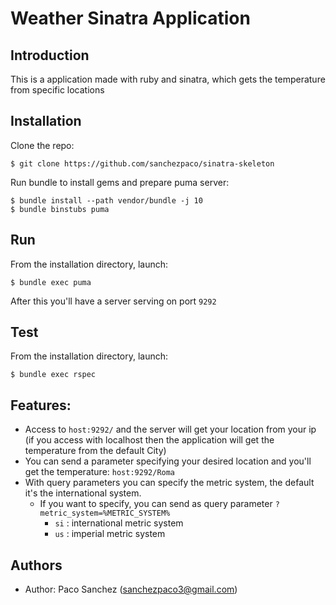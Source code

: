 # Weather Sinatra Application

## Introduction

This is a application made with ruby and sinatra, which gets the temperature from specific locations

## Installation

Clone the repo:

```
$ git clone https://github.com/sanchezpaco/sinatra-skeleton
```

Run bundle to install gems and prepare puma server:

```
$ bundle install --path vendor/bundle -j 10
$ bundle binstubs puma
```

## Run

From the installation directory, launch:

```
$ bundle exec puma
```

After this you'll have a server serving on port `9292`

## Test

From the installation directory, launch:

```
$ bundle exec rspec
```

## Features:

- Access to `host:9292/` and the server will get your location from your ip (if you access with localhost then the application will get the temperature from the default City)
- You can send a parameter specifying your desired location and you'll get the temperature: `host:9292/Roma`
- With query parameters you can specify the metric system, the default it's the international system.
    - If you want to specify, you can send as query parameter `?metric_system=%METRIC_SYSTEM%`
        - `si` : international metric system
        - `us` : imperial metric system

## Authors

- Author: Paco Sanchez ([sanchezpaco3@gmail.com](mailto:sanchezpaco3@gmail.com))